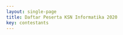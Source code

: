 ```yaml
---
layout: single-page
title: Daftar Peserta KSN Informatika 2020
key: contestants
---
```


<table id="contestants" class="table table-striped table-bordered"></table>

<script type="text/javascript" src="/assets/js/contestants.js"></script>

